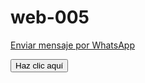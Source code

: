 # web-005
<a href="https://wa.me/1234567890?text=Hola,%20necesito%20más%20información">Enviar mensaje por WhatsApp</a>
<body background="gif 04.gif">
<a href="https://ice200626.github.io/web-004/#" target="_blank">
  <button>Haz clic aquí</button>
</a>
